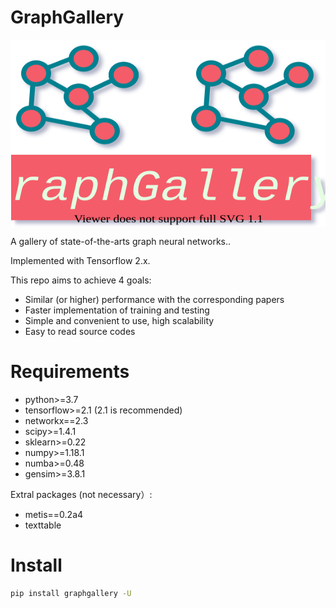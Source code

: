 # GraphGallery

<img src=./graphgallery.svg width = "800" height = "300" alt="GraphGallery" align=center>


A gallery of state-of-the-arts graph neural networks..

Implemented with Tensorflow 2.x.

This repo aims to achieve 4 goals:
+ Similar (or higher) performance with the corresponding papers
+ Faster implementation of training and testing
+ Simple and convenient to use, high scalability
+ Easy to read source codes

# Requirements

+ python>=3.7
+ tensorflow>=2.1 (2.1 is recommended)
+ networkx==2.3
+ scipy>=1.4.1
+ sklearn>=0.22
+ numpy>=1.18.1
+ numba>=0.48
+ gensim>=3.8.1

Extral packages (not necessary）:

+ metis==0.2a4
+ texttable

# Install
```bash
pip install graphgallery -U
```



